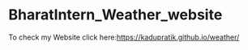 # BharatIntern_Weather_website
To check my Website click here:https://kadupratik.github.io/weather/
